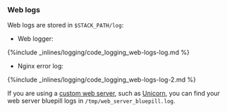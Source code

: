 <!-- post: -->


### Web logs

Web logs are stored in `$STACK_PATH/log`:

*   Web logger: 

{%include _inlines/logging/code_logging_web-logs-log.md %}



*   Nginx error log: 

{%include _inlines/logging/code_logging_web-logs-log-2.md %}



If you are using a [custom web server](/web-server/custom-web-servers), such as [Unicorn](/web-server/unicorn-rack-server), you can find your web server bluepill logs in `/tmp/web_server_bluepill.log`.

